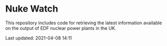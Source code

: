 # Nuke Watch

This repository includes code for retrieving the latest information available on the output of EDF nuclear power plants in the UK.

Last updated: 2021-04-08 14:11